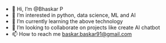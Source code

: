 - 👋 Hi, I’m @Bhaskar P
- 👀 I’m interested in python, data science, ML and AI
- 🌱 I’m currently learning the above technology
- 💞️ I’m looking to collaborate on projects like create AI chatbot
- 📫 How to reach me baskar.baskar91@gmail.com

<!---
Bhaskar5153/Bhaskar5153 is a ✨ special ✨ repository because its `README.md` (this file) appears on your GitHub profile.
You can click the Preview link to take a look at your changes.
--->

